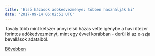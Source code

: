 ```yaml
---
title: 'Első házasok adókedvezménye: többen használják ki'
date: '2017-09-14 06:02:51 UTC'
---
```


Tavaly több mint kétszer annyi első házas vette igénybe a havi ötezer forintos adókedvezményt, mint egy évvel korábban - derül ki az e-szja bevallások adataiból.


[Bővebben](http://ift.tt/2f8FgYt)
